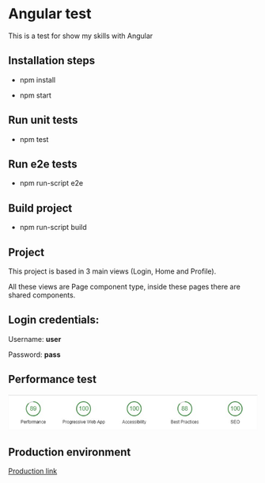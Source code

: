 # Angular test

This is a test for show my skills with Angular

## Installation steps

- npm install

- npm start

## Run unit tests

- npm test

## Run e2e tests

- npm run-script e2e

## Build project

- npm run-script build

## Project

This project is based in 3 main views (Login, Home and Profile).

All these views are Page component type, inside these pages there are shared components.

## Login credentials:

Username: **user**

Password: **pass**
  
## Performance test

![Performance results](src/assets/images/performance.jpg "Performance test results")

## Production environment

[Production link](https://creatures.corleonevitoria.com)
